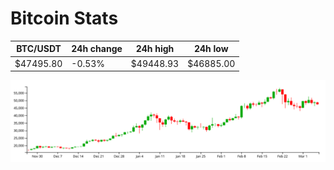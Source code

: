 # Bitcoin Stats

BTC/USDT|24h change|24h high|24h low|
|---|---|---|---|
|$47495.80|-0.53%|$49448.93|$46885.00|

<img src="./chart.svg">
